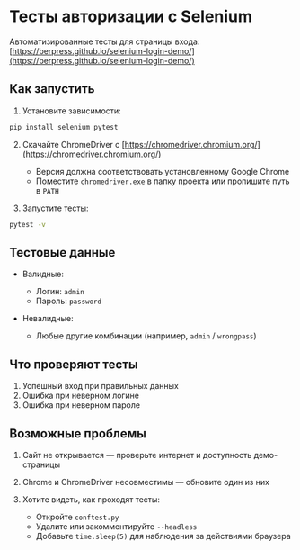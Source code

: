 # Тесты авторизации с Selenium

Автоматизированные тесты для страницы входа: [https://berpress.github.io/selenium-login-demo/](https://berpress.github.io/selenium-login-demo/)

## Как запустить

1. Установите зависимости:

```bash
pip install selenium pytest
```

2. Скачайте ChromeDriver с [https://chromedriver.chromium.org/](https://chromedriver.chromium.org/)

   * Версия должна соответствовать установленному Google Chrome
   * Поместите `chromedriver.exe` в папку проекта или пропишите путь в `PATH`

3. Запустите тесты:

```bash
pytest -v
```

## Тестовые данные

* Валидные:

  * Логин: `admin`
  * Пароль: `password`
* Невалидные:

  * Любые другие комбинации (например, `admin` / `wrongpass`)

## Что проверяют тесты

1. Успешный вход при правильных данных
2. Ошибка при неверном логине
3. Ошибка при неверном пароле

## Возможные проблемы

1. Сайт не открывается — проверьте интернет и доступность демо-страницы
2. Chrome и ChromeDriver несовместимы — обновите один из них
3. Хотите видеть, как проходят тесты:

   * Откройте `conftest.py`
   * Удалите или закомментируйте `--headless`
   * Добавьте `time.sleep(5)` для наблюдения за действиями браузера
